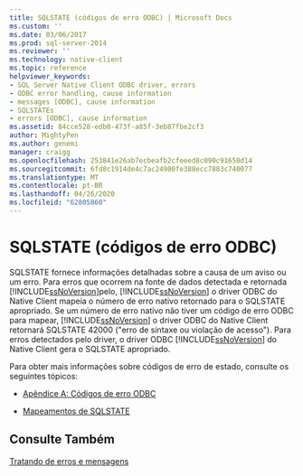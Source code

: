 ```yaml
---
title: SQLSTATE (códigos de erro ODBC) | Microsoft Docs
ms.custom: ''
ms.date: 03/06/2017
ms.prod: sql-server-2014
ms.reviewer: ''
ms.technology: native-client
ms.topic: reference
helpviewer_keywords:
- SQL Server Native Client ODBC driver, errors
- ODBC error handling, cause information
- messages [ODBC], cause information
- SQLSTATEs
- errors [ODBC], cause information
ms.assetid: 84cce528-edb0-473f-a85f-3eb87fbe2cf3
author: MightyPen
ms.author: genemi
manager: craigg
ms.openlocfilehash: 253841e26ab7ecbeafb2cfeeed8c090c91650d14
ms.sourcegitcommit: 6fd8c1914de4c7ac24900fe388ecc7883c740077
ms.translationtype: MT
ms.contentlocale: pt-BR
ms.lasthandoff: 04/26/2020
ms.locfileid: "62805860"
---
```

# <a name="sqlstate-odbc-error-codes"></a>SQLSTATE (códigos de erro ODBC)
  SQLSTATE fornece informações detalhadas sobre a causa de um aviso ou um erro. Para erros que ocorrem na fonte de dados detectada e retornada [!INCLUDE[ssNoVersion](../../includes/ssnoversion-md.md)]pelo, [!INCLUDE[ssNoVersion](../../includes/ssnoversion-md.md)] o driver ODBC do Native Client mapeia o número de erro nativo retornado para o SQLSTATE apropriado. Se um número de erro nativo não tiver um código de erro ODBC para mapear, [!INCLUDE[ssNoVersion](../../includes/ssnoversion-md.md)] o driver ODBC do Native Client retornará SQLSTATE 42000 ("erro de sintaxe ou violação de acesso"). Para erros detectados pelo driver, o driver ODBC [!INCLUDE[ssNoVersion](../../includes/ssnoversion-md.md)] do Native Client gera o SQLSTATE apropriado.  
  
 Para obter mais informações sobre códigos de erro de estado, consulte os seguintes tópicos:  
  
-   [Apêndice A: Códigos de erro ODBC](https://go.microsoft.com/fwlink/?LinkId=89356)  
  
-   [Mapeamentos de SQLSTATE](https://go.microsoft.com/fwlink/?LinkId=89355)  
  
## <a name="see-also"></a>Consulte Também  
 [Tratando de erros e mensagens](handling-errors-and-messages.md)  
  
  
